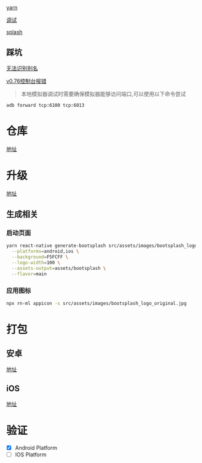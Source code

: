 [yarn](https://reactnative.dev/blog/2024/04/22/release-0.74#yarn-3-for-new-projects)

[调试](https://fbflipper.com/)

[splash](https://github.com/zoontek/react-native-bootsplash?tab=readme-ov-file#full-command-usage-example)

## 踩坑
[无法识别别名](https://github.com/tleunen/babel-plugin-module-resolver/issues/354#issuecomment-475858527)

[v0.76控制台报错](https://github.com/callstack/react-native-paper/issues/4401#issuecomment-2332537632)

> 本地模拟器调试时需要确保模拟器能够访问端口,可以使用以下命令尝试
``` shell
adb forward tcp:6100 tcp:6013
```

# 仓库
[地址](https://reactnative.directory/)

# 升级
[地址](https://react-native-community.github.io/upgrade-helper)

## 生成相关
### 启动页面
``` bash
yarn react-native generate-bootsplash src/assets/images/bootsplash_logo_original.jpg \
  --platforms=android,ios \
  --background=F5FCFF \
  --logo-width=100 \
  --assets-output=assets/bootsplash \
  --flavor=main  
```
### 应用图标
``` bash
npx rn-ml appicon -s src/assets/images/bootsplash_logo_original.jpg
```
# 打包
## 安卓
[地址](https://reactnative.cn/docs/signed-apk-android)
## iOS
[地址](https://reactnative.cn/docs/publishing-to-app-store)

# 验证
- [x] Android Platform
- [ ] IOS Platform